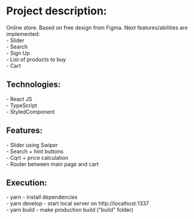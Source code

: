 <h1>Project description:</h1>
  Online store. Based on free design from Figma. Next features/abilities are implemented: <br>
 - Slider <br>
 - Search <br>
 - Sign Up <br>
 - List of products to buy <br>
 - Cart <br>

<h2>Technologies:</h2>
  - React JS <br>
  - TypeScript <br>
  - StyledComponent <br>

<h2>Features:</h2>
  - Slider using Swiper <br>
  - Search + hint buttons <br>
  - Cqrt + price calculation <br>
  - Router between main page and cart <br>

<h2>Execution:</h2>
- yarn - install dependencies <br>
- yarn develop - start local server on http://localhost:1337 <br>
- yarn build - make production build ("build" folder) <br>

